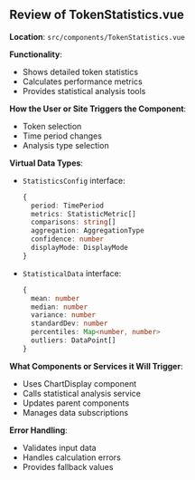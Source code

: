 ## Review of TokenStatistics.vue

**Location**: `src/components/TokenStatistics.vue`

**Functionality**:
- Shows detailed token statistics
- Calculates performance metrics
- Provides statistical analysis tools

**How the User or Site Triggers the Component**:
- Token selection
- Time period changes
- Analysis type selection

**Virtual Data Types**:
- `StatisticsConfig` interface:
  ```typescript
  {
    period: TimePeriod
    metrics: StatisticMetric[]
    comparisons: string[]
    aggregation: AggregationType
    confidence: number
    displayMode: DisplayMode
  }
  ```
- `StatisticalData` interface:
  ```typescript
  {
    mean: number
    median: number
    variance: number
    standardDev: number
    percentiles: Map<number, number>
    outliers: DataPoint[]
  }
  ```

**What Components or Services it Will Trigger**:
- Uses ChartDisplay component
- Calls statistical analysis service
- Updates parent components
- Manages data subscriptions

**Error Handling**:
- Validates input data
- Handles calculation errors
- Provides fallback values

